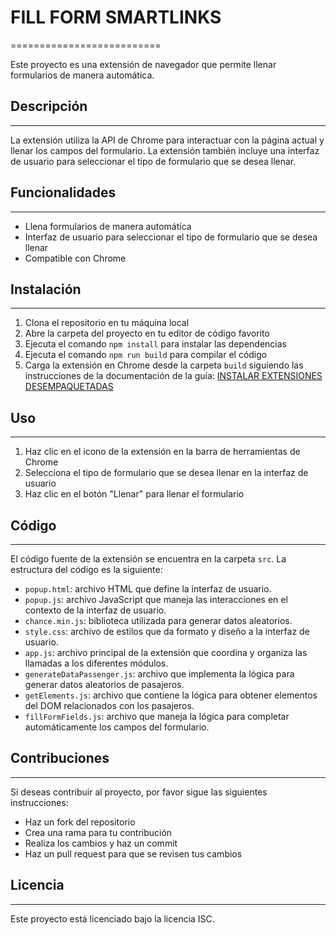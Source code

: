 # FILL FORM SMARTLINKS
==========================

Este proyecto es una extensión de navegador que permite llenar formularios de manera automática.

## Descripción
---------------

La extensión utiliza la API de Chrome para interactuar con la página actual y llenar los campos del formulario. La extensión también incluye una interfaz de usuario para seleccionar el tipo de formulario que se desea llenar.

## Funcionalidades
-----------------

* Llena formularios de manera automática
* Interfaz de usuario para seleccionar el tipo de formulario que se desea llenar
* Compatible con Chrome

## Instalación
--------------

1. Clona el repositorio en tu máquina local
2. Abre la carpeta del proyecto en tu editor de código favorito
3. Ejecuta el comando `npm install` para instalar las dependencias
4. Ejecuta el comando `npm run build` para compilar el código
5. Carga la extensión en Chrome desde la carpeta `build` siguiendo las instrucciones de la documentación de la guía: [INSTALAR EXTENSIONES DESEMPAQUETADAS](https://davidpob99.github.io/blog/2017/08/20/instalar-extensiones-desempaquetadas.html#google-chrome---chromium)

## Uso
-----

1. Haz clic en el icono de la extensión en la barra de herramientas de Chrome
2. Selecciona el tipo de formulario que se desea llenar en la interfaz de usuario
3. Haz clic en el botón "Llenar" para llenar el formulario

## Código
---------

El código fuente de la extensión se encuentra en la carpeta `src`. La estructura del código es la siguiente:

* `popup.html`: archivo HTML que define la interfaz de usuario.
* `popup.js`: archivo JavaScript que maneja las interacciones en el contexto de la interfaz de usuario.
* `chance.min.js`: biblioteca utilizada para generar datos aleatorios.
* `style.css`: archivo de estilos que da formato y diseño a la interfaz de usuario.
* `app.js`: archivo principal de la extensión que coordina y organiza las llamadas a los diferentes módulos.
* `generateDataPassenger.js`: archivo que implementa la lógica para generar datos aleatorios de pasajeros.
* `getElements.js`: archivo que contiene la lógica para obtener elementos del DOM relacionados con los pasajeros.
* `fillFormFields.js`: archivo que maneja la lógica para completar automáticamente los campos del formulario.

## Contribuciones
--------------

Si deseas contribuir al proyecto, por favor sigue las siguientes instrucciones:

* Haz un fork del repositorio
* Crea una rama para tu contribución
* Realiza los cambios y haz un commit
* Haz un pull request para que se revisen tus cambios

## Licencia
---------

Este proyecto está licenciado bajo la licencia ISC.
